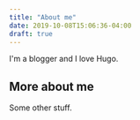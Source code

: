 ```yaml
---
title: "About me"
date: 2019-10-08T15:06:36-04:00
draft: true
---
```



I'm a blogger and I love Hugo.

## More about me

Some other stuff.

